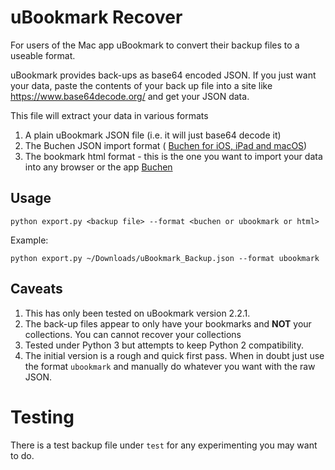 # uBookmark Recover

For users of the Mac app uBookmark to convert their backup files to a useable format.


uBookmark provides back-ups as base64 encoded JSON. If you just want your data, paste the contents of your back up file into a site like https://www.base64decode.org/ and get your JSON data.

This file will extract your data in various formats

1. A plain uBookmark JSON file (i.e. it will just base64 decode it)
2. The Buchen JSON import format ( [Buchen for iOS, iPad and macOS](https://apps.apple.com/app/buchen-bookmark-manager/id1549093588?platform=iphone))
3. The bookmark html format - this is the one you want to import your data into any browser or the app [Buchen](https://apps.apple.com/app/buchen-bookmark-manager/id1549093588?platform=iphone)

## Usage

`python export.py <backup file> --format <buchen or ubookmark or html>`

Example:

`python export.py ~/Downloads/uBookmark_Backup.json --format ubookmark`

## Caveats

1. This has only been tested on uBookmark version 2.2.1.
2. The back-up files appear to only have your bookmarks and **NOT** your collections. You can cannot recover your collections
3. Tested under Python 3 but attempts to keep Python 2 compatibility.
4. The initial version is a rough and quick first pass. When in doubt just use the format `ubookmark` and manually do whatever you want with the raw JSON.

# Testing

There is a test backup file under `test` for any experimenting you may want to do.
